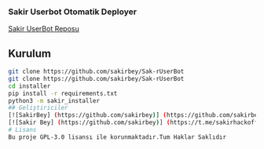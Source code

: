 
### Sakir Userbot Otomatik Deployer

[Sakir UserBot Reposu](https://github.com/sakirbey/Sak-rUserBot)

## Kurulum
```sh
git clone https://github.com/sakirbey/Sak-rUserBot 
git clone https://github.com/sakirbey/Sak-rUserBot 
cd installer
pip install -r requirements.txt
python3 -m sakir_installer
## Geliştiriciler
[![SakirBey] (https://github.com/sakirbey)] (https://github.com/sakirbey) [![SakirBey](https://github.com/sakirbey)](https://t.me/Sakirhackofficial999)
[![Sakir Bey] (https://github.com/sakirbey)] (https://t.me/sakirhackofficial999)
# Lisans
Bu proje GPL-3.0 lisansı ile korunmaktadır.Tum Haklar Saklıdır
